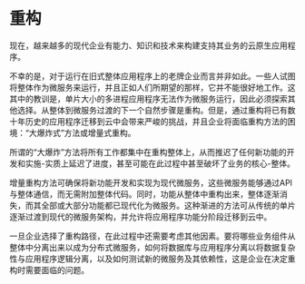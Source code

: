 # 重构

现在，越来越多的现代企业有能力、知识和技术来构建支持其业务的云原生应用程序。

不幸的是，对于运行在旧式整体应用程序上的老牌企业而言并非如此。一些人试图将整体作为微服务来运行，并且正如人们所期望的那样，它并不能很好地工作。这其中的教训是，单片大小的多进程应用程序无法作为微服务运行，因此必须探索其他选择。从整体到微服务过渡的下一个自然步骤是重构。但是，通过重构将已有数十年历史的应用程序迁移到云中会带来严峻的挑战，并且企业将面临重构方法的困境：“大爆炸式”方法或增量式重构。

所谓的“大爆炸”方法将所有工作都集中在重构整体上，从而推迟了任何新功能的开发和实施-实质上延迟了进度，甚至可能在此过程中甚至破坏了业务的核心-整体。

增量重构方法可确保将新功能开发和实现为现代微服务，这些微服务能够通过API与整体通信，而无需附加整体代码。同时，功能从整体中重构出来，整体逐渐消失，而其全部或大部分功能都已现代化为微服务。这种渐进的方法可从传统的单片逐渐过渡到现代的微服务架构，并允许将应用程序功能分阶段迁移到云中。

一旦企业选择了重构路径，在此过程中还需要考虑其他因素。要将哪些业务组件从整体中分离出来以成为分布式微服务，如何将数据库与应用程序分离以将数据复杂性与应用程序逻辑分离，以及如何测试新的微服务及其依赖性，这是企业在决定重构时需要面临的问题。  

